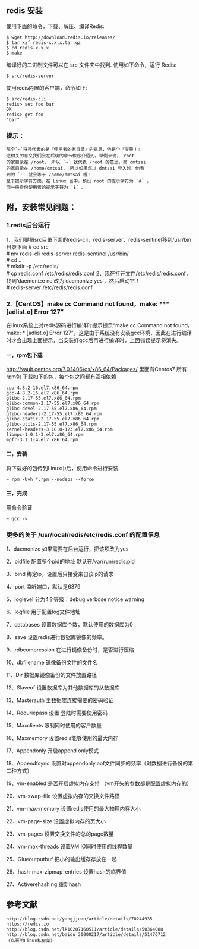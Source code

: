 ## redis 安装
使用下面的命令，下载、解压、编译Redis:

    $ wget http://download.redis.io/releases/
    $ tar xzf redis-x.x.x.tar.gz
    $ cd redis-x.x.x
    $ make

编译好的二进制文件可以在 src 文件夹中找到. 使用如下命令，运行 Redis:

    $ src/redis-server
使用redis内置的客户端，命令如下:

    $ src/redis-cli
    redis> set foo bar
    OK
    redis> get foo
    "bar"


### 提示：

    那个`~`符号代表的是『使用者的家目录』的意思，他是个『变量！』
    这相关的意义我们会在后续的章节依序介绍到。举例来说， root
    的家目录在 /root， 所以 `~` 就代表 /root 的意思，而 dmtsai
    的家目录在 /home/dmtsai， 所以如果您以 dmtsai 登入时，他看
    到的 `~` 就会等于 /home/dmtsai 喔！
    至于提示字符方面，在 Linux 当中，预设 root 的提示字符为 `#` ，
    而一般身份使用者的提示字符为 `$` 。

## 附，安装常见问题：
### 1.redis后台运行

1、我们要把src目录下面的redis-cli、redis-server、redis-sentinel移到/usr/bin目录下面
    # cd src  
    # mv redis-cli redis-server redis-sentinel /usr/bin/  
    # cd ..  
    # mkdir -p /etc/redis/  
    # cp redis.conf /etc/redis/redis.conf
2、现在打开文件/etc/redis/redis.conf， 找到‘daemonize no’改为‘daemonize yes‘，然后启动它！  
    # redis-server /etc/redis/redis.conf  

### 2.【CentOS】make cc Command not found，make: *** [adlist.o] Error 127”
在linux系统上对redis源码进行编译时提示提示“make cc Command not found，make: * [adlist.o] Error 127”。这是由于系统没有安装gcc环境，因此在进行编译时才会出现上面提示，当安装好gcc后再进行编译时，上面错误提示将消失。

#### 一，rpm包下载
http://vault.centos.org/7.0.1406/os/x86_64/Packages/
里面有Centos7 所有rpm包
下载如下的包，每个包之间都有互相依赖

    cpp-4.8.2-16.el7.x86_64.rpm
    gcc-4.8.2-16.el7.x86_64.rpm
    glibc-2.17-55.el7.x86_64.rpm
    glibc-common-2.17-55.el7.x86_64.rpm
    glibc-devel-2.17-55.el7.x86_64.rpm
    glibc-headers-2.17-55.el7.x86_64.rpm
    glibc-static-2.17-55.el7.x86_64.rpm
    glibc-utils-2.17-55.el7.x86_64.rpm
    kernel-headers-3.10.0-123.el7.x86_64.rpm
    libmpc-1.0.1-3.el7.x86_64.rpm
    mpfr-3.1.1-4.el7.x86_64.rpm

#### 二，安装
将下载好的包传到Linux中后，使用命令进行安装

```
~ rpm -Uvh *.rpm --nodeps --force
```

#### 三，完成
用命令验证
```
~ gcc -v
```

### 更多的关于 /usr/local/redis/etc/redis.conf 的配置信息
1、daemonize 如果需要在后台运行，把该项改为yes

2、pidfile 配置多个pid的地址 默认在/var/run/redis.pid

3、bind 绑定ip，设置后只接受来自该ip的请求

4、port 监听端口，默认是6379

5、loglevel 分为4个等级：debug verbose notice warning

6、logfile 用于配置log文件地址

7、databases 设置数据库个数，默认使用的数据库为0

8、save 设置redis进行数据库镜像的频率。

9、rdbcompression 在进行镜像备份时，是否进行压缩

10、dbfilename 镜像备份文件的文件名

11、Dir 数据库镜像备份的文件放置路径

12、Slaveof 设置数据库为其他数据库的从数据库

13、Masterauth 主数据库连接需要的密码验证

14、Requriepass 设置 登陆时需要使用密码

15、Maxclients 限制同时使用的客户数量

16、Maxmemory 设置redis能够使用的最大内存

17、Appendonly 开启append only模式

18、Appendfsync 设置对appendonly.aof文件同步的频率（对数据进行备份的第二种方式）

19、vm-enabled 是否开启虚拟内存支持 （vm开头的参数都是配置虚拟内存的）

20、vm-swap-file 设置虚拟内存的交换文件路径

21、vm-max-memory 设置redis使用的最大物理内存大小

22、vm-page-size 设置虚拟内存的页大小

23、vm-pages 设置交换文件的总的page数量

24、vm-max-threads 设置VM IO同时使用的线程数量

25、Glueoutputbuf 把小的输出缓存存放在一起

26、hash-max-zipmap-entries 设置hash的临界值

27、Activerehashing 重新hash  

## 参考文献
    http://blog.csdn.net/yangjjuan/article/details/70244935
    https://redis.io
    http://blog.csdn.net/lk10207160511/article/details/50364088
    http://blog.csdn.net/baidu_30000217/article/details/51476712  
    《鸟哥的Linux私房菜》
